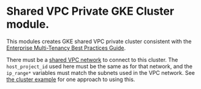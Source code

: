 # Shared VPC Private GKE Cluster module.

This modules creates GKE shared VPC private cluster consistent with the
[Enterprise Multi-Tenancy Best Practices
Guide](https://cloud.google.com/kubernetes-engine/docs/best-practices/enterprise-multitenancy).

There must be a [shared VPC network](../vpc/README.md) to connect to this
cluster. The `host_project_id` used here must be the same as for that network,
and the `ip_range*` variables must match the subnets used in the VPC
network. See [the cluster example](../../examples/cluster/README.md) for one
approach to using this.
